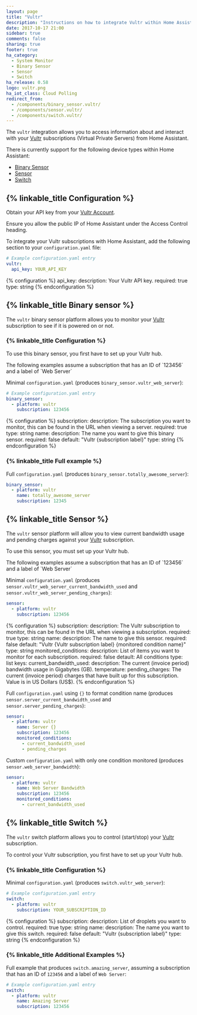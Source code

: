 ```yaml
---
layout: page
title: "Vultr"
description: "Instructions on how to integrate Vultr within Home Assistant."
date: 2017-10-17 21:00
sidebar: true
comments: false
sharing: true
footer: true
ha_category:
  - System Monitor
  - Binary Sensor
  - Sensor
  - Switch
ha_release: 0.58
logo: vultr.png
ha_iot_class: Cloud Polling
redirect_from:
  - /components/binary_sensor.vultr/
  - /components/sensor.vultr/
  - /components/switch.vultr/
---
```


The `vultr` integration allows you to access information about and interact with your [Vultr](https://www.vultr.com) subscriptions (Virtual Private Servers) from Home Assistant.

There is currently support for the following device types within Home Assistant:

- [Binary Sensor](#binary-sensor)
- [Sensor](#sensor)
- [Switch](#switch)

## {% linkable_title Configuration %}

Obtain your API key from your [Vultr Account](https://my.vultr.com/settings/#settingsapi).

<p class='note'>
Ensure you allow the public IP of Home Assistant under the Access Control heading.
</p>

To integrate your Vultr subscriptions with Home Assistant, add the following section to your `configuration.yaml` file:

```yaml
# Example configuration.yaml entry
vultr:
  api_key: YOUR_API_KEY
```

{% configuration %}
api_key:
  description: Your Vultr API key.
  required: true
  type: string
{% endconfiguration %}

## {% linkable_title Binary sensor %}

The `vultr` binary sensor platform allows you to monitor your [Vultr](https://www.vultr.com/) subscription to see if it is powered on or not.

### {% linkable_title Configuration %}

To use this binary sensor, you first have to set up your Vultr hub.

<p class='note'>
The following examples assume a subscription that has an ID of `123456` and a label of `Web Server`
</p>

Minimal `configuration.yaml` (produces `binary_sensor.vultr_web_server`):

```yaml
# Example configuration.yaml entry
binary_sensor:
  - platform: vultr
    subscription: 123456
```

{% configuration %}
subscription:
  description: The subscription you want to monitor, this can be found in the URL when viewing a server.
  required: true
  type: string
name:
  description: The name you want to give this binary sensor.
  required: false
  default: "Vultr {subscription label}"
  type: string
{% endconfiguration %}

### {% linkable_title Full example %}

Full `configuration.yaml` (produces `binary_sensor.totally_awesome_server`):

```yaml
binary_sensor:
  - platform: vultr
    name: totally_awesome_server
    subscription: 12345
```

## {% linkable_title Sensor %}

The `vultr` sensor platform will allow you to view current bandwidth usage and pending charges against your [Vultr](https://www.vultr.com/) subscription.

To use this sensor, you must set up your Vultr hub.

<p class='note'>
The following examples assume a subscription that has an ID of `123456` and a label of `Web Server`
</p>

Minimal `configuration.yaml` (produces `sensor.vultr_web_server_current_bandwidth_used` and `sensor.vultr_web_server_pending_charges`):

```yaml
sensor:
  - platform: vultr
    subscription: 123456
```

{% configuration %}
subscription:
  description: The Vultr subscription to monitor, this can be found in the URL when viewing a subscription.
  required: true
  type: string
name:
  description: The name to give this sensor.
  required: false
  default: "Vultr {Vultr subscription label} {monitored condition name}"
  type: string
monitored_conditions:
  description: List of items you want to monitor for each subscription.
  required: false
  detault: All conditions
  type: list
  keys:
    current_bandwidth_used:
      description: The current (invoice period) bandwidth usage in Gigabytes (GB).
    temperature:
      pending_charges: The current (invoice period) charges that have built up for this subscription. Value is in US Dollars (US$).
{% endconfiguration %}

Full `configuration.yaml` using `{}` to format condition name (produces `sensor.server_current_bandwidth_used` and `sensor.server_pending_charges`):

```yaml
sensor:
  - platform: vultr
    name: Server {}
    subscription: 123456
    monitored_conditions:
      - current_bandwidth_used
      - pending_charges
```

Custom `configuration.yaml` with only one condition monitored (produces `sensor.web_server_bandwidth`):

```yaml
sensor:
  - platform: vultr
    name: Web Server Bandwidth
    subscription: 123456
    monitored_conditions:
      - current_bandwidth_used
```

## {% linkable_title Switch %}

The `vultr` switch platform allows you to control (start/stop) your [Vultr](https://www.vultr.com/) subscription.

To control your Vultr subscription, you first have to set up your Vultr hub.

### {% linkable_title Configuration %}

Minimal `configuration.yaml` (produces `switch.vultr_web_server`):

```yaml
# Example configuration.yaml entry
switch:
  - platform: vultr
    subscription: YOUR_SUBSCRIPTION_ID
```

{% configuration %}
subscription:
  description: List of droplets you want to control.
  required: true
  type: string
name:
  description: The name you want to give this switch.
  required: false
  default: "Vultr {subscription label}"
  type: string
{% endconfiguration %}

### {% linkable_title Additional Examples %}

Full example that produces `switch.amazing_server`, assuming a subscription that has an ID of `123456` and a label of `Web Server`:

```yaml
# Example configuration.yaml entry
switch:
  - platform: vultr
    name: Amazing Server
    subscription: 123456
```
